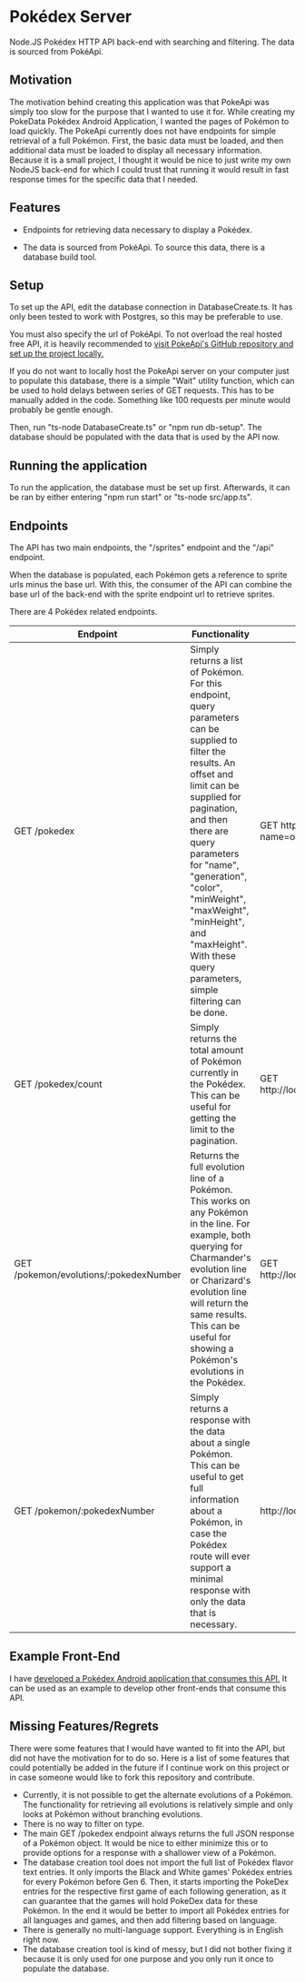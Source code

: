 # Pokédex Server
Node.JS Pokédex HTTP API back-end with searching and filtering.
The data is sourced from PokéApi.

## Motivation
The motivation behind creating this application was that PokeApi was simply too slow for the purpose that I wanted to use it for.
While creating my PokeData Pokédex Android Application, I wanted the pages of Pokémon to load quickly. The PokeApi currently does not have
endpoints for simple retrieval of a full Pokémon. First, the basic data must be loaded, and then additional data must be loaded
to display all necessary information. Because it is a small project, I thought it would be nice to just write my own NodeJS back-end for which I could trust
that running it would result in fast response times for the specific data that I needed.

## Features
* Endpoints for retrieving data necessary to display a Pokédex.

* The data is sourced from PokéApi. To source this data, there is a database build tool.

## Setup
To set up the API, edit the database connection in DatabaseCreate.ts. It has only been tested to work with Postgres, so
this may be preferable to use. 

You must also specify the url of PokéApi. To not overload the real hosted free API, it is heavily recommended to 
[visit PokeApi's GitHub repository and set up the project locally.](https://github.com/PokeAPI/pokeapi) 

If you do not want to locally host the PokeApi server on your computer just to populate this database, there is a simple "Wait" utility function, which can be used to hold delays between series of GET requests. This has to be manually added in the code. Something like 100 requests per minute would probably be gentle enough.

Then, run "ts-node DatabaseCreate.ts" or "npm run db-setup". The database should be populated with the data that is used by the API now.

## Running the application
To run the application, the database must be set up first. Afterwards, it can be ran by either entering "npm run start" or
"ts-node src/app.ts".

## Endpoints
The API has two main endpoints, the "/sprites" endpoint and the "/api" endpoint. 

When the database is populated, each Pokémon
gets a reference to sprite urls minus the base url. With this, the consumer of the API can combine the base url of the back-end
with the sprite endpoint url to retrieve sprites.

There are 4 Pokédex related endpoints.

Endpoint | Functionality | Example
--- | --- | ---
GET /pokedex | Simply returns a list of Pokémon. For this endpoint, query parameters can be supplied to filter the results. An offset and limit can be supplied for pagination, and then there are query parameters for "name", "generation", "color", "minWeight", "maxWeight", "minHeight", and "maxHeight". With these query parameters, simple filtering can be done. | GET http://localhost:8080/api/pokedex?name=oon&generation=3
GET /pokedex/count | Simply returns the total amount of Pokémon currently in the Pokédex. This can be useful for getting the limit to the pagination. | GET http://localhost:8080/api/pokedex/count
GET /pokemon/evolutions/:pokedexNumber | Returns the full evolution line of a Pokémon. This works on any Pokémon in the line. For example, both querying for Charmander's evolution line or Charizard's evolution line will return the same results. This can be useful for showing a Pokémon's evolutions in the Pokédex. | GET http://localhost:8080/pokemon/evolutions/4
GET /pokemon/:pokedexNumber | Simply returns a response with the data about a single Pokémon. This can be useful to get full information about a Pokémon, in case the Pokédex route will ever support a minimal response with only the data that is necessary. | http://localhost/8080/api/pokemon/1

## Example Front-End
I have [developed a Pokédex Android application that consumes this API.](https://github.com/sophiebushchak/pokedex-android) It can be used as an example to develop other front-ends that consume this API.

## Missing Features/Regrets
There were some features that I would have wanted to fit into the API, but did not have the motivation for to do so.
Here is a list of some features that could potentially be added in the future if I continue work on this project or in case someone would like to fork this repository and contribute.
* Currently, it is not possible to get the alternate evolutions of a Pokémon. The functionality for retrieving all evolutions is relatively simple and only looks at Pokémon without branching evolutions.
* There is no way to filter on type.
* The main GET /pokedex endpoint always returns the full JSON response of a Pokémon object. It would be nice to either minimize this or to provide options for a response with a shallower view of a Pokémon.
* The database creation tool does not import the full list of Pokédex flavor text entries. It only imports the Black and White games' Pokédex entries for every Pokémon before Gen 6. Then, it starts importing the PokeDex entries for the respective first game of each following generation, as it can guarantee that the games will hold PokeDex data for these Pokémon. In the end it would be better to import all Pokédex entries for all languages and games, and then add filtering based on language.
* There is generally no multi-language support. Everything is in English right now.
* The database creation tool is kind of messy, but I did not bother fixing it because it is only used for one purpose and you only run it once to populate the database.
